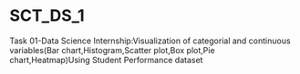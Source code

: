 # SCT_DS_1
Task 01-Data Science Internship:Visualization of categorial and continuous variables(Bar chart,Histogram,Scatter plot,Box plot,Pie chart,Heatmap)Using Student Performance dataset
